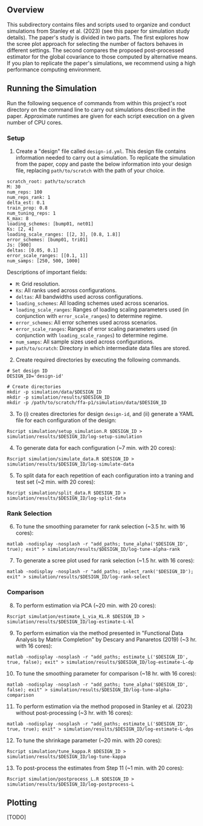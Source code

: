 ## Overview

This subdirectory contains files and scripts used to organize and conduct simulations from Stanley et al. (2023) (see this paper for simulation study details). The paper's study is divided in two parts. The first explores how the scree plot approach for selecting the number of factors behaves in different settings. The second compares the proposed post-processed estimator for the global covariance to those computed by alternative means. If you plan to replicate the paper's simulations, we recommend using a high performance computing environment. 


## Running the Simulation

Run the following sequence of commands from within this project's root directory on the command line to carry out simulations described in the paper. Approximate runtimes are given for each script execution on a given number of CPU cores. 


### Setup

1. Create a "design" file called `design-id.yml`. This design file contains information needed to carry out a simulation. To replicate the simulation from the paper, copy and paste the below information into your design file, replacing `path/to/scratch` with the path of your choice.  

```
scratch_root: path/to/scratch
M: 30
num_reps: 100
num_reps_rank: 1
delta_est: 0.1
train_prop: 0.8
num_tuning_reps: 1
K_max: 8
loading_schemes: [bump01, net01]
Ks: [2, 4]
loading_scale_ranges: [[2, 3], [0.8, 1.8]]
error_schemes: [bump01, tri01]
Js: [900]
deltas: [0.05, 0.1]
error_scale_ranges: [[0.1, 1]]
num_samps: [250, 500, 1000]
```

Descriptions of important fields: 

- `M`: Grid resolution. 
- `Ks`: All ranks used across configurations.
- `deltas`: All bandwidths used across configurations.
- `loading_schemes`: All loading schemes used across scenarios.
- `loading_scale_ranges`: Ranges of loading scaling parameters used (in conjunction with `error_scale_ranges`) to determine regime. 
- `error_schemes`: All error schemes used across scenarios. 
- `error_scale_ranges`: Ranges of error scaling parameters used (in conjunction with `loading_scale_ranges`) to determine regime. 
- `num_samps`: All sample sizes used across configurations.
- `path/to/scratch`: Directory in which intermediate data files are stored. 


2. Create required directories by executing the following commands. 

```
# Set design ID
DESIGN_ID='design-id'

# Create directories
mkdir -p simulation/data/$DESIGN_ID
mkdir -p simulation/results/$DESIGN_ID
mkdir -p /path/to/scratch/ffa-p1/simulation/data/$DESIGN_ID
```


3. To (i) creates directories for design `design-id`, and (ii) generate a YAML file for each configuration of the design:

```
Rscript simulation/setup_simulation.R $DESIGN_ID > simulation/results/$DESIGN_ID/log-setup-simulation
```

4. To generate data for each configuration (~7 min. with 20 cores):

```
Rscript simulation/simulate_data.R $DESIGN_ID > simulation/results/$DESIGN_ID/log-simulate-data
```


5. To split data for each repetition of each configuration into a traning and test set (~2 min. with 20 cores):

```
Rscript simulation/split_data.R $DESIGN_ID > simulation/results/$DESIGN_ID/log-split-data
```


### Rank Selection

6. To tune the smoothing parameter for rank selection (~3.5 hr. with 16 cores):

```
matlab -nodisplay -nosplash -r "add_paths; tune_alpha('$DESIGN_ID', true); exit" > simulation/results/$DESIGN_ID/log-tune-alpha-rank
```

7. To generate a scree plot used for rank selection (~1.5 hr. with 16 cores):

```
matlab -nodisplay -nosplash -r "add_paths; select_rank('$DESIGN_ID'); exit" > simulation/results/$DESIGN_ID/log-rank-select
```

### Comparison

8. To perform estimation via PCA (~20 min. with 20 cores): 

```
Rscript simulation/estimate_L_via_KL.R $DESIGN_ID > simulation/results/$DESIGN_ID/log-estimate-L-kl
```

9. To perform esimation via the method presented in "Functional Data Analysis by Matrix Completion" by Descary and Panaretos (2019) (~3 hr. with 16 cores):

```
matlab -nodisplay -nosplash -r "add_paths; estimate_L('$DESIGN_ID', true, false); exit" > simulation/results/$DESIGN_ID/log-estimate-L-dp
```

10. To tune the smoothing parameter for comparison (~18 hr. with 16 cores): 

```
matlab -nodisplay -nosplash -r "add_paths; tune_alpha('$DESIGN_ID', false); exit" > simulation/results/$DESIGN_ID/log-tune-alpha-comparison
```

11. To perform estimation via the method proposed in Stanley et al. (2023) without post-processing (~3 hr. with 16 cores): 

```
matlab -nodisplay -nosplash -r "add_paths; estimate_L('$DESIGN_ID', true, true); exit" > simulation/results/$DESIGN_ID/log-estimate-L-dps
```

12. To tune the shrinkage parameter (~20 min. with 20 cores):

```
Rscript simulation/tune_kappa.R $DESIGN_ID > simulation/results/$DESIGN_ID/log-tune-kappa
```

13. To post-process the estimates from Step 11 (~1 min. with 20 cores): 

```
Rscript simulation/postprocess_L.R $DESIGN_ID > simulation/results/$DESIGN_ID/log-postprocess-L
```

## Plotting

[TODO]




